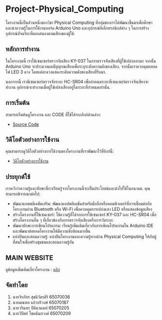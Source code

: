 # Project-Physical_Computing

โครงงานนี้เป็นส่วนหนึ่งของวิชา Physical Computing ที่กลุ่มของเราได้พัฒนาขึ้นมาเพื่อศึกษาและนำความรู้ในการใช้งานบอร์ด Arduino Uno และอุปกรณ์อิเล็กทรอนิกส์ต่าง ๆ ในการสร้างอุปกรณ์อัจฉริยะที่ตอบสนองตามเสียงของผู้ใช้.

## หลักการทำงาน

ในโครงงานนี้ เราใช้เซนเซอร์ตรวจจับเสียง KY-037 ในการตรวจจับเสียงที่ผู้ใช้เปล่งออกมา จากนั้น Arduino Uno จะประมวลผลสัญญาณเสียงเพื่อระบุระดับความดังของเสียง. จากนั้นเราควบคุมหลอดไฟ LED 3 ดวง โดยแต่ละดวงแสดงระดับความดังของเสียงที่รับมา. 

นอกจากนี้ เรามีเซนเซอร์ตรวจจับระยะ HC-SR04 เพื่อกำหนดระยะที่เซนเซอร์ตรวจจับเสียงจะทำงาน อุปกรณ์จะทำงานเมื่อผู้ใช้เปล่งเสียงอยู่ในระยะที่กำหนดเท่านั้น.

## การเริ่มต้น

สามารถเริ่มต้นดูโครงงาน และ CODE ที่ใช้ได้จากลิงก์ด้านล่าง:
- [Source Code](https://github.com/Earth123456789/Project-Physical_Computing/blob/main/Source%20Code/project.ino)

## วิดีโอตัวอย่างการใช้งาน

คุณสามารถดูวิดีโอตัวอย่างการใช้งานของโครงงานที่เราพัฒนาไว้ที่ลิงก์นี้:
- [วิดีโอตัวอย่างการใช้งาน](https://www.youtube.com/watch?v=wBzG23-Hc2o)

## ประยุกต์ใช้

เราหวังว่าความรู้และทักษะที่เราเรียนรู้จากโครงงานนี้จะเป็นประโยชน์และนำไปใช้ในอนาคต. คุณสามารถพิจารณาต่อไป:
- พัฒนาแอพพลิเคชันเสริม: พัฒนาแอปพลิเคชันสำหรับมือถือหรือคอมพิวเตอร์ที่อาจเชื่อมต่อกับโครงงานผ่าน Bluetooth หรือ Wi-Fi เพื่อควบคุมการเปล่งแสง LED หรือแสดงข้อมูลเสียง
- สร้างโครงงานที่ใช้เซนเซอร์: ใช้ความรู้ที่ได้จากการใช้เซนเซอร์ KY-037 และ HC-SR04 เพื่อสร้างโครงงานอื่น ๆ ที่เกี่ยวข้องกับการตรวจจับเสียงหรือการวัดระยะ
- พัฒนาทักษะการเขียนโปรแกรม: เรียนรู้เพิ่มเติมเกี่ยวกับการเขียนโปรแกรมใน Arduino IDE และพัฒนาต่อยอดโครงงานให้มีความซับซ้อนมากขึ้น
- แบ่งปันและสอนความรู้: แบ่งปันโครงงานและความรู้ทางด้าน Physical Computing ให้กับผู้ที่สนใจเพื่อสร้างชุมชนและสอนความรู้กัน

## MAIN WEBSITE 

ดูข้อมูลเพิ่มเติมเกี่ยวโครงงาน : [คลิก](/WEBSITE/Main.html)

## จัดทำโดย

1. นายจิรภัทร สุขนิวัตรศิริ 65070036
2. นายมณฑล แก้วบริวงษ์ 65070187
3. นายวรินทร ปิตินานนท์ 65070205
4. นายวิปัศย์ โชคนันทวงศ์ 65070209

